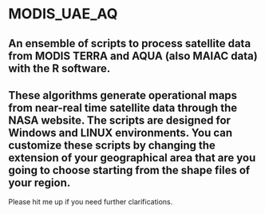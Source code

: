 # MODIS_UAE_AQ
## An ensemble of scripts to process satellite data from MODIS TERRA and AQUA (also MAIAC data) with the R software. 
## These algorithms generate operational maps from near-real time satellite data through the NASA website. The scripts are designed for Windows and LINUX environments. You can customize these scripts by changing the extension of your geographical area that are you going to choose starting from the shape files of your region.
Please hit me up if you need further clarifications.
